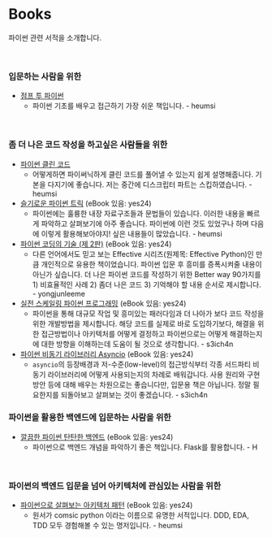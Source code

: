 # Books

파이썬 관련 서적을 소개합니다.

<br>

### 입문하는 사람을 위한

- [점프 투 파이썬](https://wikidocs.net/book/1)
  - 파이썬 기초를 배우고 접근하기 가장 쉬운 책입니다. - heumsi

<br>

### 좀 더 나은 코드 작성을 하고싶은 사람들을 위한

- [파이썬 클린 코드](http://www.yes24.com/Product/Goods/69064790)
  - 어떻게하면 파이써닉하게 클린 코드를 풀어낼 수 있는지 쉽게 설명해줍니다. 기본을 다지기에 좋습니다. 저는 중간에 디스크립터 파트는 스킵하였습니다. - heumsi
- [슬기로운 파이썬 트릭](http://www.yes24.com/Product/Goods/68835284?OzSrank=2) (eBook 있음: yes24)
  - 파이썬에는 훌륭한 내장 자료구조들과 문법들이 있습니다. 이러한 내용을 빠르게 파악하고 살펴보기에 아주 좋습니다. 파이썬에 이런 것도 있었구나 하며 다음에 이렇게 활용해보아야지! 싶은 내용들이 많았습니다. - heumsi
- [파이썬 코딩의 기술 (제 2판)](http://www.yes24.com/Product/Goods/94197582) (eBook 있음: yes24)
  - 다른 언어에서도 믿고 보는 Effective 시리즈(원제목: Effective Python)인 만큼 개인적으로 유용한 책이었습니다. 파이썬 입문 후 흥미를 증폭시켜줄 내용이 아닌가 싶습니다. 더 나은 파이썬 코드를 작성하기 위한 Better way 90가지를 1) 비효율적인 사례 2) 좀더 나은 코드 3) 기억해야 할 내용 순서로 제시합니다. - yongjunleeme
- [실전 스케일링 파이썬 프로그래밍](https://ebook.insightbook.co.kr/book/81) (eBook 있음: yes24)
  - 파이썬을 통해 대규모 작업 및 흥미있는 패러다임과 더 나아가 보다 코드 작성을 위한 개발방법을 제시합니다. 해당 코드를 실제로 바로 도입하기보다, 해결을 위한 접근방법이나 아키텍처를 어떻게 결정하고 파이썬으로는 어떻게 해결하는지에 대한 방향을 이해하는데 도움이 될 것으로 생각합니다. - s3ich4n
- [파이썬 비동기 라이브러리 Asyncio](http://www.yes24.com/Product/Goods/99474986) (eBook 있음: yes24)
  - `asyncio`의 등장배경과 저-수준(low-level)의 접근방식부터 각종 서드파티 비동기 라이브러리에 어떻게 사용되는지의 차례로 배워갑니다. 사용 원리와 구현방안 등에 대해 배우는 차원으로는 좋습니다만, 입문용 책은 아닙니다. 정말 필요한지를 되돌아보고 살펴보는 것이 좋겠습니다. - s3ich4n
    <br>

### 파이썬을 활용한 백엔드에 입문하는 사람을 위한

- [깔끔한 파이썬 탄탄한 백엔드](https://www.aladin.co.kr/shop/wproduct.aspx?ItemId=178520590) (eBook 있음: yes24)
  - 파이썬으로 백엔드 개념을 파악하기 좋은 책입니다. Flask를 활용합니다. - H

<br>

### 파이썬의 백엔드 입문을 넘어 아키텍처에 관심있는 사람을 위한

- [파이썬으로 살펴보는 아키텍처 패턴](http://www.yes24.com/Product/Goods/101818336) (eBook 있음: yes24)
  - 원서가 comsic python 이라는 이름으로 유명한 서적입니다. DDD, EDA, TDD 모두 경험해볼 수 있는 명저입니다. - heumsi
